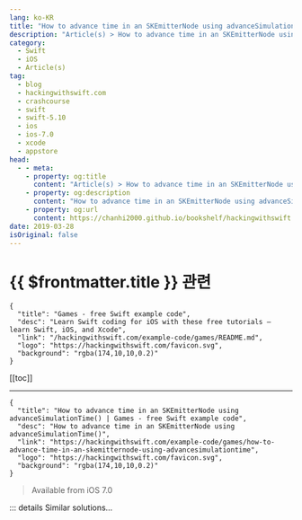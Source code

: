 ```yaml
---
lang: ko-KR
title: "How to advance time in an SKEmitterNode using advanceSimulationTime()"
description: "Article(s) > How to advance time in an SKEmitterNode using advanceSimulationTime()"
category:
  - Swift
  - iOS
  - Article(s)
tag: 
  - blog
  - hackingwithswift.com
  - crashcourse
  - swift
  - swift-5.10
  - ios
  - ios-7.0
  - xcode
  - appstore
head:
  - - meta:
    - property: og:title
      content: "Article(s) > How to advance time in an SKEmitterNode using advanceSimulationTime()"
    - property: og:description
      content: "How to advance time in an SKEmitterNode using advanceSimulationTime()"
    - property: og:url
      content: https://chanhi2000.github.io/bookshelf/hackingwithswift.com/example-code/games/how-to-advance-time-in-an-skemitternode-using-advancesimulationtime.html
date: 2019-03-28
isOriginal: false
---
```


# {{ $frontmatter.title }} 관련

```component VPCard
{
  "title": "Games - free Swift example code",
  "desc": "Learn Swift coding for iOS with these free tutorials – learn Swift, iOS, and Xcode",
  "link": "/hackingwithswift.com/example-code/games/README.md",
  "logo": "https://hackingwithswift.com/favicon.svg",
  "background": "rgba(174,10,10,0.2)"
}
```

[[toc]]

---

```component VPCard
{
  "title": "How to advance time in an SKEmitterNode using advanceSimulationTime() | Games - free Swift example code",
  "desc": "How to advance time in an SKEmitterNode using advanceSimulationTime()",
  "link": "https://hackingwithswift.com/example-code/games/how-to-advance-time-in-an-skemitternode-using-advancesimulationtime",
  "logo": "https://hackingwithswift.com/favicon.svg",
  "background": "rgba(174,10,10,0.2)"
}
```

> Available from iOS 7.0

<!-- TODO: 작성 -->

<!-- 
When you create a particle system in SpriteKit, the particles start at their creation point and move outwards from there. That’s fine for things like explosions and fire, but if you’re using the particles to simulate something that has no real start or end – space dust, for example – then having your particles start from a particular location looks wrong.

To fix this, you should use the `advanceSimulationTime()` method of `SKEmitterNode`: give it a number of seconds, and it effectively fast forwards the particle system by that amount. For a space dust particle system, this would fill the screen with particles, so the game screen doesn’t start empty.

Here’s some code:

```swift
if let starfield = SKEmitterNode(fileNamed: "Starfield") {
    starfield.position = CGPoint(x: 1024, y: 384)
    starfield.advanceSimulationTime(10)
    addChild(starfield)
}
```

-->

::: details Similar solutions…

<!--
/example-code/games/how-to-emit-particles-using-skemitternode">How to emit particles using SKEmitterNode 
/quick-start/swiftui/how-to-fill-and-stroke-shapes-at-the-same-time">How to fill and stroke shapes at the same time 
/example-code/testing/how-to-benchmark-app-launch-time-using-xctossignpostmetricapplicationlaunch">How to benchmark app launch time using XCTOSSignpostMetric.applicationLaunch 
/example-code/system/how-to-run-code-at-a-specific-time">How to run code at a specific time 
/quick-start/swiftui/how-to-make-two-gestures-recognize-at-the-same-time-using-simultaneousgesture">How to make two gestures recognize at the same time using simultaneousGesture()</a>
-->

